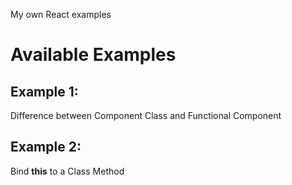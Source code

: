 My own React examples
# Available Examples #

## Example 1: ##
Difference between Component Class and Functional Component

## Example 2: ##

Bind **this** to a Class Method

